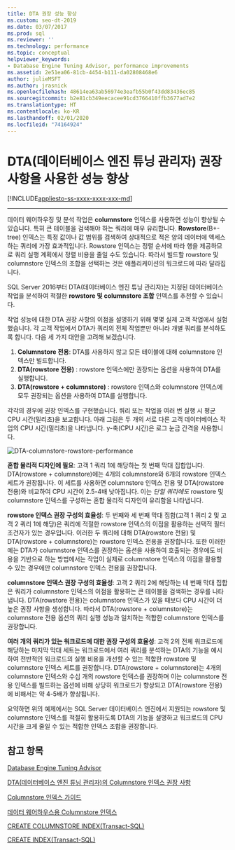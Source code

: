 ```yaml
---
title: DTA 권장 성능 향상
ms.custom: seo-dt-2019
ms.date: 03/07/2017
ms.prod: sql
ms.reviewer: ''
ms.technology: performance
ms.topic: conceptual
helpviewer_keywords:
- Database Engine Tuning Advisor, performance improvements
ms.assetid: 2e51ea06-81cb-4454-b111-da02808468e6
author: julieMSFT
ms.author: jrasnick
ms.openlocfilehash: 48614ea63ab56974e3eafb55b0f43dd83436ec85
ms.sourcegitcommit: b2e81cb349eecacee91cd3766410ffb3677ad7e2
ms.translationtype: HT
ms.contentlocale: ko-KR
ms.lasthandoff: 02/01/2020
ms.locfileid: "74164924"
---
```

# <a name="performance-improvements-using-database-engine-tuning-advisor-dta-recommendations"></a>DTA(데이터베이스 엔진 튜닝 관리자) 권장 사항을 사용한 성능 향상
[!INCLUDE[appliesto-ss-xxxx-xxxx-xxx-md](../../includes/appliesto-ss-xxxx-xxxx-xxx-md.md)]


---
데이터 웨어하우징 및 분석 작업은 **columnstore** 인덱스를 사용하면 성능이 향상될 수 있습니다. 특히 큰 테이블을 검색해야 하는 쿼리에 매우 유리합니다. **Rowstore**(B+-tree) 인덱스는 특정 값이나 값 범위를 검색하여 상대적으로 적은 양의 데이터에 액세스하는 쿼리에 가장 효과적입니다. Rowstore 인덱스는 정렬 순서에 따라 행을 제공하므로 쿼리 실행 계획에서 정렬 비용을 줄일 수도 있습니다. 따라서 빌드할 rowstore 및 columnstore 인덱스의 조합을 선택하는 것은 애플리케이션의 워크로드에 따라 달라집니다.

SQL Server 2016부터 DTA(데이터베이스 엔진 튜닝 관리자)는 지정된 데이터베이스 작업을 분석하여 적절한 **rowstore 및 columnstore 조합** 인덱스를 추천할 수 있습니다. 

작업 성능에 대한 DTA 권장 사항의 이점을 설명하기 위해 몇몇 실제 고객 작업에서 실험했습니다. 각 고객 작업에서 DTA가 쿼리의 전체 작업뿐만 아니라 개별 쿼리를 분석하도록 합니다. 다음 세 가지 대안을 고려해 보겠습니다.
  
  1. **Columnstore 전용**: DTA를 사용하지 않고 모든 테이블에 대해 columnstore 인덱스만 빌드합니다. 
  2. **DTA(rowstore 전용)** : rowstore 인덱스에만 권장되는 옵션을 사용하여 DTA를 실행합니다.
  3. **DTA(rowstore + columnstore)** : rowstore 인덱스와 columnstore 인덱스에 모두 권장되는 옵션을 사용하여 DTA를 실행합니다.  
   
각각의 경우에 권장 인덱스를 구현했습니다. 쿼리 또는 작업을 여러 번 실행 시 평균 CPU 시간(밀리초)을 보고합니다. 아래 그림은 두 개의 서로 다른 고객 데이터베이스 작업의 CPU 시간(밀리초)을 나타냅니다. y-축(CPU 시간)은 로그 눈금 간격을 사용합니다.   


![DTA-columnstore-rowstore-performance](../../relational-databases/performance/media/dta-columnstore-rowstore-performance.gif)



**혼합 물리적 디자인에 필요**: 고객 1 쿼리 1에 해당하는 첫 번째 막대 집합입니다. DTA(rowstore + columnstore)에는 4개의 columnstore와 6개의 rowstore 인덱스 세트가 권장됩니다. 이 세트를 사용하면 columnstore 인덱스 전용 및 DTA(rowstore 전용)와 비교하여 CPU 시간이 2.5-4배 낮아집니다. 이는 *단일 쿼리에도* rowstore 및 columnstore 인덱스를 구성하는 혼합 물리적 디자인이 유리함을 나타냅니다. 

**rowstore 인덱스 권장 구성의 효율성**: 두 번째와 세 번째 막대 집합(고객 1 쿼리 2 및 고객 2 쿼리 1에 해당)은 쿼리에 적절한 rowstore 인덱스의 이점을 활용하는 선택적 필터 조건자가 있는 경우입니다. 이러한 두 쿼리에 대해 DTA(rowstore 전용) 및 DTA(rowstore + columnstore)는 rowstore 인덱스 전용을 권장합니다. 또한 이러한 예는 DTA가 columnstore 인덱스를 권장하는 옵션을 사용하여 호출되는 경우에도 비용을 기반으로 하는 방법에서는 작업이 실제로 columnstore 인덱스의 이점을 활용할 수 있는 경우에만 columnstore 인덱스 전용을 권장합니다.

**columnstore 인덱스 권장 구성의 효율성**: 고객 2 쿼리 2에 해당하는 네 번째 막대 집합은 쿼리가 columnstore 인덱스의 이점을 활용하는 큰 테이블을 검색하는 경우를 나타냅니다. DTA(rowstore 전용)는 columnstore 인덱스가 있을 때보다 CPU 시간이 더 높은 권장 사항을 생성합니다. 따라서 DTA(rowstore + columnstore)는 columnstore 전용 옵션의 쿼리 실행 성능과 일치하는 적합한 columnstore 인덱스를 권장합니다.

**여러 개의 쿼리가 있는 워크로드에 대한 권장 구성의 효율성**: 고객 2의 전체 워크로드에 해당하는 마지막 막대 세트는 워크로드에서 여러 쿼리를 분석하는 DTA의 기능을 예시하여 전반적인 워크로드의 실행 비용을 개선할 수 있는 적합한 rowstore 및 columnstore 인덱스 세트를 권장합니다. DTA(rowstore + columnstore)는 4개의 columnstore 인덱스와 수십 개의 rowstore 인덱스를 권장하며 이는 columnstore 전용 인덱스를 빌드하는 옵션에 비해 상당히 워크로드가 향상되고 DTA(rowstore 전용)에 비해서는 약 4-5배가 향상됩니다.

요약하면 위의 예제에서는 SQL Server 데이터베이스 엔진에서 지원되는 rowstore 및 columnstore 인덱스를 적절히 활용하도록 DTA의 기능을 설명하고 워크로드의 CPU 시간을 크게 줄일 수 있는 적합한 인덱스 조합을 권장합니다. 

<a name="see-also"></a>참고 항목
---
[Database Engine Tuning Advisor](../../relational-databases/performance/database-engine-tuning-advisor.md)

[DTA(데이터베이스 엔진 튜닝 관리자)의 Columnstore 인덱스 권장 사항](../../relational-databases/performance/columnstore-index-recommendations-in-database-engine-tuning-advisor-dta.md)

[Columnstore 인덱스 가이드](~/relational-databases/indexes/columnstore-indexes-overview.md)

[데이터 웨어하우스용 Columnstore 인덱스](~/relational-databases/indexes/columnstore-indexes-data-warehouse.md)

[CREATE COLUMNSTORE INDEX(Transact-SQL)](../../t-sql/statements/create-columnstore-index-transact-sql.md)

[CREATE INDEX(Transact-SQL)](../../t-sql/statements/create-index-transact-sql.md)



